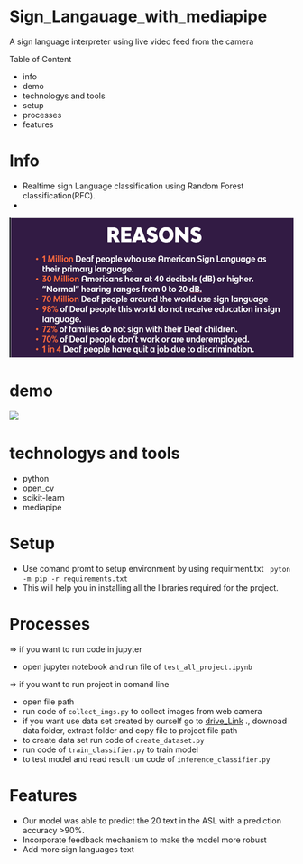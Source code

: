 # Sign_Langauage_with_mediapipe
A sign language interpreter using live video feed from the camera
 

Table of Content
- info
- demo
- technologys and tools
- setup
- processes
- features

# Info
- Realtime sign Language classification using Random Forest classification(RFC).
- 


![](https://github.com/shnooo0/Sign_Langauage_with_mediapipe/blob/main/image)



# demo

![](https://github.com/shnooo0/Sign_Langauage_with_mediapipe/blob/main/demo_image)


# technologys and tools
- python
- open_cv
- scikit-learn
- mediapipe

# Setup 
- Use comand promt to setup environment by using requirment.txt
  ``` pyton -m pip -r requirements.txt```
- This will help you in installing all the libraries required for the project.

# Processes

=> if you want to run code in jupyter 
- open jupyter notebook and run file of ```test_all_project.ipynb```

=> if you want to run project in comand line
- open file path
- run code of ```collect_imgs.py``` to collect images from web camera
-  if you want use data set created by ourself go to [drive_Link](https://drive.google.com/drive/folders/14D0t8lCkxjpBVek3VM4L22YbwMm7Q0qL?usp=sharing) ., downoad data folder, extract folder and copy file to project file path
- to create data set run code of ```create_dataset.py```
- run code of ```train_classifier.py``` to train model
- to test model and read result run code of ```inference_classifier.py```


# Features
- Our model was able to predict the 20 text in the ASL with a prediction accuracy >90%.
- Incorporate feedback mechanism to make the model more robust
- Add more sign languages text


